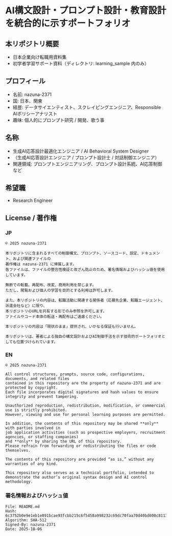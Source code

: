 # AI構文設計・プロンプト設計・教育設計を統合的に示すポートフォリオ

## 本リポジトリ概要
- 日本企業向け転職用資料集
- 初学者学習サポート資料（ディレクトリ: learning_sample 内のみ）

## プロフィール
- 名前: nazuna-2371
- 国: 日本、関東
- 経歴: データサイエンティスト、スクレイピングエンジニア、Responsible AIポリシーアナリスト
- 趣味: 個人的にプロンプト研究 / 開発、歌う事

## 名称
- 生成AI応答設計最適化エンジニア / AI Behavioral System Designer
- （生成AI応答設計エンジニア / プロンプト設計士 / 対話制御エンジニア）
- 関連領域: プロンプトエンジニアリング、プロンプト設計系統、AI応答制御など

## 希望職
- Research Engineer

## License / 著作権

### JP
```text
© 2025 nazuna-2371

本リポジトリに含まれるすべての制御構文、プロンプト、ソースコード、設定、ドキュメント、および関連ファイルの
著作権は nazuna-2371 に帰属します。
各ファイルは、ファイルの整合性検証と改ざん防止のため、署名情報およびハッシュ値を使用しています。

無断での転載、再配布、改変、商用利用を禁じます。
ただし、閲覧および個人の学習を目的とする利用は許可します。

また、本リポジトリの内容は、転職活動に関連する関係者（応募先企業、転職エージェント、派遣会社など）に限り、  
本リポジトリのURLを共有する形でのみ参照を許可します。  
ファイルやコード本体の転送・再配布はご遠慮ください。

本リポジトリの内容は「現状のまま」提供され、いかなる保証も行いません。

本リポジトリは、著者による独自の構文設計およびAI制御手法を示す技術的ポートフォリオとしても位置づけられています。
```

### EN
```text
© 2025 nazuna-2371

All control structures, prompts, source code, configurations, documents, and related files  
contained in this repository are the property of nazuna-2371 and are protected by copyright.
Each file incorporates digital signatures and hash values to ensure integrity and prevent tampering.

Unauthorized reproduction, redistribution, modification, or commercial use is strictly prohibited.  
However, viewing and use for personal learning purposes are permitted.

In addition, the contents of this repository may be shared **only** with parties involved in  
job application activities (such as prospective employers, recruitment agencies, or staffing companies)  
and **only** by sharing the URL of this repository.  
Please refrain from forwarding or redistributing the files or code themselves.

The contents of this repository are provided “as is,” without any warranties of any kind.

This repository also serves as a technical portfolio, intended to demonstrate the author’s original syntax design and AI control methodology.
```

### 署名情報およびハッシュ値
```text
File: README.md
Hash: 6c3752b0e9e1eb1e891bcae93fcbb215c6f5458a998232c69dc70faa70d40bd600c811315a2cd2e520b7cc60e8092bc29fb79ef371c34a9bd5a095631039cf4e
Algorithm: SHA-512  
Signed-By: nazuna-2371  
Date: 2025-10-06
```
